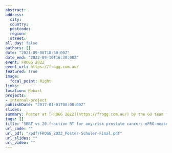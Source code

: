 ```yaml
---
abstract: 
address:
  city:
  country: 
  postcode:
  region: 
  street: 
all_day: false
authors: []
date: "2021-09-08T18:30:00Z"
date_end: "2022-09-10T16:30:00Z"
event: FROGG 2022
event_url: https://frogg.com.au/
featured: true
image:
  focal_point: Right
links:
location: Hobart
projects:
- internal-project
publishDate: "2017-01-01T00:00:00Z"
slides:
summary: Poster at [FROGG 2022](https://frogg.com.au/) by the GU team from [Northern Sydney Cancer Centre](https://www.nslhd.health.nsw.gov.au/RadiationOncology/Pages/default.aspx) 
tags: []
title: "SBRT vs 20-fraction RT for any-risk prostate cancer: ePRO-measured acute toxicity in a randomised trial (OPTIMAL)"
url_code: ""
url_pdf: "/pdf/FROGG_2022_Poster-Schuler-Final.pdf"
url_slides: ""
url_video: ""
---
```

